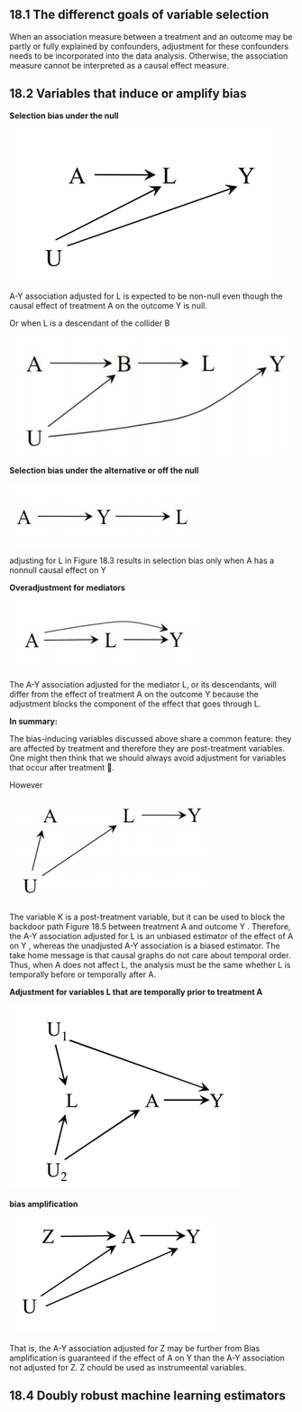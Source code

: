 ## 18.1 The differenct goals of variable selection

When an association measure between a treatment and an outcome  may be partly or fully explained by confounders, adjustment for these confounders needs to be incorporated into the data analysis. Otherwise, the association measure cannot be interpreted as a causal effect measure.

## 18.2 Variables that induce or amplify bias
**Selection bias under the null**

![image](/img/18_1.png)

A-Y association adjusted for L is expected to be non-null even though the causal effect of treatment A on the outcome Y is null.

Or when L is a descendant of the collider B

![image](/img/18_2.png)



**Selection bias under the alternative or off the null**

![image](/img/18_3.png)

adjusting for L in Figure 18.3 results in selection bias only when A has a nonnull causal effect on Y


**Overadjustment for mediators**

![image](/img/18_4.png)

The A-Y association adjusted for the mediator L, or its descendants, will differ from the effect of treatment A on the outcome Y because the adjustment blocks the component of the effect that goes through L.

**In summary:**

The bias-inducing variables discussed above share a common feature: they are affected by treatment and therefore they are post-treatment variables. One might then think that we should always avoid adjustment for variables that occur after treatment .

However

![image](/img/18_5.png)

The variable K is a post-treatment variable, but it can be used to block the backdoor path Figure 18.5 between treatment A and outcome Y . Therefore, the A-Y association adjusted for L is an unbiased estimator of the effect of A on Y , whereas the unadjusted A-Y association is a biased estimator. The take home message is that causal graphs do not care about temporal order. Thus, when A does not affect L, the analysis must be the same whether L is temporally before or temporally after A.

**Adjustment for variables L that are temporally prior to treatment A**

![image](/img/18_6.png)

**bias amplification**

![image](/img/18_7.png)

That is, the A-Y association adjusted for Z may be further from Bias amplification is guaranteed if the effect of A on Y than the A-Y association not adjusted for Z. Z chould be used as instrumeental variables.



## 18.4 Doubly robust machine learning estimators
